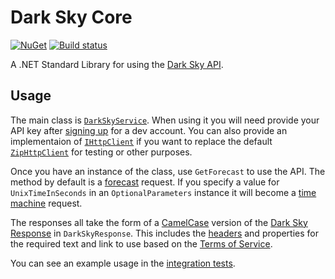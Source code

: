 Dark Sky Core
=============

[![NuGet](https://img.shields.io/nuget/v/DarkSkyCore.svg?maxAge=2592000)](https://www.nuget.org/packages/DarkSkyCore) [![Build status](https://ci.appveyor.com/api/projects/status/inpb8i62aev5redy/branch/master?svg=true)](https://ci.appveyor.com/project/amweiss/dark-sky-core/branch/master)

A .NET Standard Library for using the [Dark Sky API](https://darksky.net/dev/docs).

## Usage

The main class is [`DarkSkyService`](https://github.com/amweiss/dark-sky-core/blob/master/src/DarkSkyCore/Services/DarkSkyService.cs). When using it you will need provide your API key after [signing up](https://darksky.net/dev/) for a dev account.
You can also provide an implementaion of [`IHttpClient`](https://github.com/amweiss/dark-sky-core/blob/master/src/DarkSkyCore/Services/IHttpClient.cs) if you want to replace the default [`ZipHttpClient`](https://github.com/amweiss/dark-sky-core/blob/master/src/DarkSkyCore/Services/ZipHttpClient.cs)
for testing or other purposes.

Once you have an instance of the class, use `GetForecast` to use the API. The method by default is a [forecast](https://darksky.net/dev/docs/forecast) request.
If you specify a value for `UnixTimeInSeconds` in an `OptionalParameters` instance it will become a [time machine](https://darksky.net/dev/docs/time-machine) request.

The responses all take the form of a [CamelCase](https://en.wikipedia.org/wiki/PascalCase) version of the [Dark Sky Response](https://darksky.net/dev/docs/response) in `DarkSkyResponse`.
This includes the [headers](https://darksky.net/dev/docs/response#response) and properties for the required text and link to use based on the [Terms of Service](https://darksky.net/dev/docs/terms).

You can see an example usage in the [integration tests](https://github.com/amweiss/dark-sky-core/blob/master/test/DarkSkyCore.Tests/IntegrationTests/DarkSkyServiceIntegrationTests.cs).
